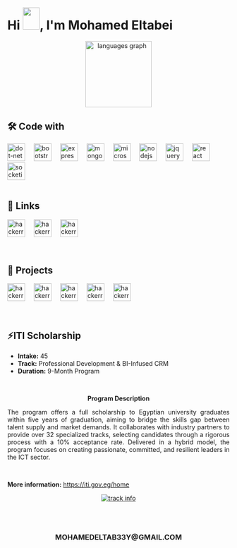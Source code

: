 <h1>Hi <img src="https://github.com/TheDudeThatCode/TheDudeThatCode/blob/master/Assets/Hi.gif" width="38px" height="50px">, I'm Mohamed Eltabei</h1>

<p align="center">
<!-- <a href="#"><img src="https://media.giphy.com/media/SWoSkN6DxTszqIKEqv/giphy.gif" alt="Coder GIF" width="500" height="400"></a> -->
</p>
<!-- <h3 align="center">A fullstack developer from Egypt</h3> -->


<div align="center">
  <img src="https://github-readme-stats.vercel.app/api/top-langs?username=MohamedEl-Tabei&locale=en&hide_title=true&layout=compact&card_width=320&langs_count=10&theme=github_dark&hide_border=true&order=2" height="150" alt="languages graph"  />
</div>

###






## 🛠 Code with
<div align="left">
  <img src="https://img.shields.io/badge/.NET-512BD4?logo=dotndet&logoColor=white&style=for-the-badge" height="40" alt="dot-net logo"  />
  <img width="12" />
  <img src="https://img.shields.io/badge/Bootstrap-7952B3?logo=bootsdtrap&logoColor=white&style=for-the-badge" height="40" alt="bootstrap logo"  />
  <img width="12" />
  <img src="https://img.shields.io/badge/Express-383838?logo=exprdess&logoColor=white&style=for-the-badge" height="40" alt="express logo"  />
  <img width="12" />
  <img src="https://img.shields.io/badge/MongoDB-47A248?logo=mongdodb&logoColor=white&style=for-the-badge" height="40" alt="mongodb logo"  />
  <img width="12" />
  <img src="https://img.shields.io/badge/Microsoft SQL Server-CC2927?logo=microsdoftsqlserver&logoColor=white&style=for-the-badge" height="40" alt="microsoftsqlserver logo"  />
  <img width="12" />
  <img src="https://img.shields.io/badge/Node.js-339933?logo=nodeddotjs&logoColor=white&style=for-the-badge" height="40" alt="nodejs logo"  />
  <img width="12" />
  <img src="https://img.shields.io/badge/jQuery-0769AD?logo=jsquery&logoColor=white&style=for-the-badge" height="40" alt="jquery logo"  />
  <img width="12" />
  <img src="https://img.shields.io/badge/React-61DAFB?logo=readct&logoColor=black&style=for-the-badge" height="40" alt="react logo"  />
  <img width="12" />
  <img src="https://img.shields.io/badge/Socket.io-383838?logo=sockdetdotio&logoColor=white&style=for-the-badge" height="40" alt="socketio logo"  />  
</div>
<br />

## 🔗 Links

[<img src="https://img.shields.io/badge/LinkedIn-0a66c2?logo=Linkedin&logoColor=White&style=for-the-badge" height="40" alt="hackerrank logo"  />](https://www.linkedin.com/in/mohamed-eltabei-226a79196/)
<img width="12" />
[<img src="https://img.shields.io/badge/Portfolio-314d65?style=for-the-badge&logo=About.me&logoColor=white" height="40" alt="hackerrank logo"  />](https://mohamedeltabei.vercel.app/)
  <img width="12" />
[<img src="https://img.shields.io/badge/leetcode-383838?logo=Leetcode&logoColor=ffa116&style=for-the-badge" height="40" alt="hackerrank logo"  />](https://leetcode.com/u/mohamedeltab33y/)
<!--[<img src="https://img.shields.io/badge/hackerrank-383838?logo=hackerrank&logoColor=2ec866&style=for-the-badge" height="40" alt="hackerrank logo"  />](https://www.hackerrank.com/profile/mohamedeltab33y)
<img width="12" />-->
<br />

## 🚀 Projects

[<img src="https://img.shields.io/badge/Test-264968?logo=&logoColor=547189&style=for-the-badge" height="40" alt="hackerrank logo"  />](https://iti-es-6-exam-system.vercel.app/)
<img width="12" />
[<img src="https://img.shields.io/badge/shbakapi-6f2930?logo=&logoColor=ffa116&style=for-the-badge" height="40" alt="hackerrank logo"  />](https://shbak-api.vercel.app/)
  <img width="12" />
[<img src="https://img.shields.io/badge/playground-e5532d?logo=&logoColor=ffa116&style=for-the-badge" height="40" alt="hackerrank logo"  />](https://playground-2e7h.onrender.com/)
  <img width="12" />
[<img src="https://img.shields.io/badge/chatapp-20263f?logo=&logoColor=2ec866&style=for-the-badge" height="40" alt="hackerrank logo"  />](https://chatapp-izc9.onrender.com/)
  <img width="12" />
[<img src="https://img.shields.io/badge/effect-2dbab3?logo=&logoColor=ffa116&style=for-the-badge" height="40" alt="hackerrank logo"  />](https://effect-kin5.onrender.com/)

<br />

## ⚡ITI Scholarship 
- <b>Intake:</b> 45
- <b>Track:</b> Professional Development & BI-Infused CRM
- <b>Duration:</b> 9-Month Program
<br/>
<p align="center"> <b>Program Description</b> </p>

<p align="justify">
  The program offers a full scholarship to Egyptian university graduates within five years of graduation, aiming to bridge the skills gap between talent supply and market demands. It collaborates with industry partners to provide over 32 specialized tracks, selecting candidates through a rigorous process with a 10% acceptance rate. Delivered in a hybrid model, the program focuses on creating passionate, committed, and resilient leaders in the ICT sector. 
</p>
<br/>

<b>More information:</b> https://iti.gov.eg/home

<p align="center">
<a href="#"><img src="https://i.ibb.co/RHwXQNJ/Screenshot-2024-12-28-095628.png" alt="track info" ></a>
</p>

<br />
 <h1 ></h1>
 <h3 align="center">
  MOHAMEDELTAB33Y@GMAIL.COM
 </h3>
 

<!--

### Hi there 👋

**MohamedEl-Tabei/MohamedEl-Tabei** is a ✨ _special_ ✨ repository because its `README.md` (this file) appears on your GitHub profile.

Here are some ideas to get you started:

- 🔭 I’m currently working on ...
- 🌱 I’m currently learning ...
- 👯 I’m looking to collaborate on ...
- 🤔 I’m looking for help with ...
- 💬 Ask me about ...
- 📫 How to reach me: ...
- 😄 Pronouns: ...
- ⚡ Fun fact: ...
-->
